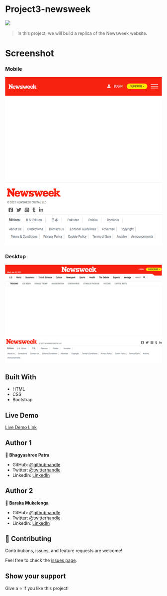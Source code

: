 # Project3-newsweek

![](https://img.shields.io/badge/Microverse-blueviolet)

> In this project, we will build a replica of the Newsweek website.

# Screenshot

### Mobile

![Mobile The Next Web](1.png)

### Desktop

![desktop The Next Web](2.png)

## Built With

- HTML
- CSS
- Bootstrap

## Live Demo

[Live Demo Link](https://vagyasri.github.io/Project3-newsweek/)

## Author 1

👤 **Bhagyashree Patra**

- GitHub: [@githubhandle](https://github.com/Vagyasri)
- Twitter: [@twitterhandle](https://twitter.com/Lucky86074644)
- LinkedIn: [LinkedIn](https://www.linkedin.com/in/bhagyashree-patra-029bb059/)

## Author 2

👤 **Baraka Mukelenga**

- GitHub: [@githubhandle](https://github.com/barackm)
- Twitter: [@twitterhandle](https://twitter.com/BarackMukelenga)
- LinkedIn: [LinkedIn](https://www.linkedin.com/in/baraka-mukelenga/)

## 🤝 Contributing

Contributions, issues, and feature requests are welcome!

Feel free to check the [issues page](https://github.com/issues).

## Show your support

Give a ⭐️ if you like this project!
